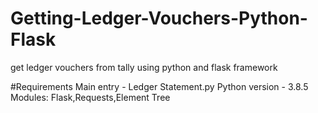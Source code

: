 # Getting-Ledger-Vouchers-Python-Flask
get ledger vouchers from tally using python and flask framework

#Requirements
Main entry - Ledger Statement.py
Python version - 3.8.5
Modules:
Flask,Requests,Element Tree
